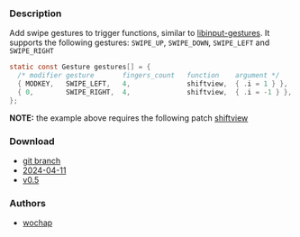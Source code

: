 ### Description
Add swipe gestures to trigger functions, similar to [libinput-gestures](https://github.com/bulletmark/libinput-gestures/tree/master). It supports the following gestures: `SWIPE_UP`, `SWIPE_DOWN`, `SWIPE_LEFT` and `SWIPE_RIGHT`

```c
static const Gesture gestures[] = {
  /* modifier gesture       fingers_count   function    argument */
  { MODKEY,   SWIPE_LEFT,   4,              shiftview,  { .i = 1 } },
  { 0,        SWIPE_RIGHT,  4,              shiftview,  { .i = -1 } },
};
```

**NOTE:** the example above requires the following patch [shiftview](https://codeberg.org/dwl/dwl-patches/wiki/shiftview)

### Download
- [git branch](https://codeberg.org/wochap/dwl/src/branch/v0.5/gestures)
- [2024-04-11](https://codeberg.org/dwl/dwl-patches/raw/commit/be3735bc6a5c64ff76c200a8679453bd179be456/gestures/gestures.patch)
- [v0.5](https://codeberg.org/dwl/dwl-patches/raw/commit/655fd2916c1bcaa022ce6dcdfb370051cf64df66/gestures/gestures.patch)

### Authors
- [wochap](https://codeberg.org/wochap)
